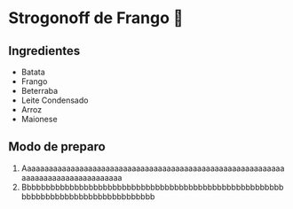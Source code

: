 # Strogonoff de Frango :chicken:



## Ingredientes

* Batata
* Frango
* Beterraba
* Leite Condensado
* Arroz
* Maionese



## Modo de preparo

1. Aaaaaaaaaaaaaaaaaaaaaaaaaaaaaaaaaaaaaaaaaaaaaaaaaaaaaaaaaaaaaaaaaaaaaaaaaaaaaaaaaaa
2. Bbbbbbbbbbbbbbbbbbbbbbbbbbbbbbbbbbbbbbbbbbbbbbbbbbbbbbbbbbbbbbbbbbbbbbbbbbbbbbbbbbb
